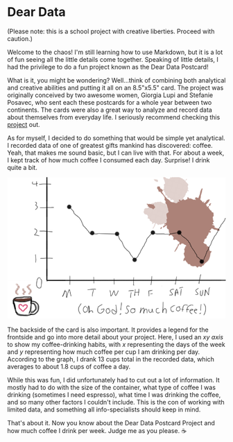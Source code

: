 # Dear Data 
(Please note: this is a school project with creative liberties. Proceed with caution.)

Welcome to the chaos! I'm still learning how to use Markdown, but it is a lot of fun seeing all the little details come together.
Speaking of little details, I had the privilege to do a fun project known as the Dear Data Postcard! 

What is it, you might be wondering? Well...think of combining both analytical and creative abilities and putting it 
all on an 8.5"x5.5" card. The project was originally conceived by two awesome women, Giorgia Lupi and Stefanie Posavec,
who sent each these postcards for a whole year between two continents. The cards were also a great way to analyze and record
data about themselves from everyday life. I seriously recommend checking this [project](http://http://www.dear-data.com/theproject) out.

As for myself, I decided to do something that would be simple yet analytical. I recorded data of one of greatest gifts mankind has 
discovered: coffee. Yeah, that makes me sound basic, but I can live with that. For about a week, I kept track of how much coffee I
consumed each day. Surprise! I drink quite a bit.

![link](https://github.com/lana-m-G/lana-m-G.github.io/blob/master/images/DearDataCoffee3.png?raw=true)


The backside of the card is also important. It provides a legend for the frontside and go into more detail about your project.
Here, I used an *xy axis* to show my coffee-drinking habits, with *x* representing the days of the week and *y* representing
how much coffee per cup I am drinking per day. According to the graph, I drank 13 cups total in the recorded data, which averages 
to about 1.8 cups of coffee a day.

While this was fun, I did unfortunately had to cut out a lot of information. It mostly had to do with the size of the container,
what type of coffee I was drinking (sometimes I need espresso), what time I was drinking the coffee, and so many other factors I
couldn't include. This is the con of working with limited data, and something all info-specialists should keep in mind.

That's about it. Now you know about the Dear Data Postcard Project and how much coffee I drink per week. Judge me as you please. :coffee:
